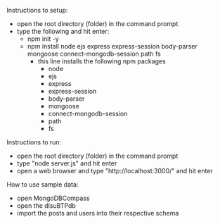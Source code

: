 Instructions to setup:
- open the root directory (folder) in the command prompt
- type the following and hit enter:
  - npm init -y
  - npm install node ejs express express-session body-parser mongoose  connect-mongodb-session path fs
    - this line installs the following npm packages 
        - node
        - ejs 
        - express  
        - express-session  
        - body-parser  
        - mongoose
        - connect-mongodb-session
        - path
        - fs
        
Instructions to run:
- open the root directory (folder) in the command prompt
- type "node server.js" and hit enter
- open a web browser and type "http://localhost:3000/" and hit enter

How to use sample data:
- open MongoDBCompass
- open the dlsuBTPdb
- import the posts and users into their respective schema 
